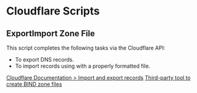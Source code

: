 # Cloudflare Scripts

## ExportImport Zone File
This script completes the following tasks via the Cloudflare API:
- To export DNS records.
- To import records using with a properly formatted file.

[Cloudflare Documentation > Import and export records](https://developers.cloudflare.com/dns/manage-dns-records/how-to/import-and-export/)
[Third-party tool to create BIND zone files](https://pgl.yoyo.org/as/bind-zone-file-creator.php)
